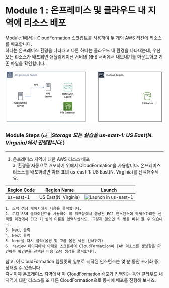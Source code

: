 # Module 1 : 온프레미스 및 클라우드 내 지역에 리소스 배포

Module 1에서는 CloudFormation 스크립트를 사용하여 두 개의 AWS 리전에 리소스를 배포합니다.<br>
하나는 온프레미스 환경을 나타내고 다른 하나는 클라우드 내 환경을 나타내는데, 우선 모든 리소스가 배포되면 애플리케이션 서버의 NFS 서버에서 내보내기를 마운트하고 기존 파일을 확인합니다.<br>

![1-1](../images/1-1.png)

### Module Steps (👉🏻*Storage 모든 실습을 us-east-1: US East(N. Virginia)에서 진행합니다.*)
***
1. 온프레미스 지역에 대한 AWS 리소스 배포<br>
    a. 환경을 자동으로 배포하기 위해서 CloudFormation을 사용합니다. 온프레미스 리소스를 배포하려면 아래 표의 us-east-1: US East(N. Virginia)를 선택해주세요.<br>
   
|Region Code|Region Name|Launch|
|------|---|---|
|us-east-1|US East(N. Virginia)|![Launch in us-east-1](https://us-east-1.console.aws.amazon.com/cloudformation/home?region=us-east-1#/stacks/create?stackName=DataMigrationWorkshop-onPremResources&templateURL=https://aws-datasync-samples.s3-us-west-2.amazonaws.com/workshops/nfs-migration/data-migration-workshop-on-prem.yaml)|

    1. 스택 생성 페이지에서 다음을 클릭합니다.
    2. 로컬 SSH 클라이언트를 사용하여 이 워크샵에서 생성된 EC2 인스턴스에 액세스하려면 선택한 리전에서 EC2 키 쌍의 이름을 입력하십시오. 그렇지 않으면 키 쌍을 비워 둘 수 있습니다.
    3. Next 클릭
    4. Next 클릭
    5. Next을 다시 클릭(옵션 및 고급 옵션 섹션 건너뛰기)
    6. review 페이지에서 아래로 스크롤하여 CloudFormation이 IAM 리소스를 생성함을 확인하는 확인란을 선택한 다음 스택 생성을 클릭합니다.
   
참고: 이 CloudFormation 템플릿의 일부로 시작된 인스턴스는 몇 분 동안 초기화 중 상태일 수 있습니다.<br>
자~ 이제 온프레미스 지역에서 이 CloudFormation 배포가 진행되는 동안 클라우드 내 지역에 대한 리소스를 또 다른 CloudFormation으로 동시에 배포를 진행해 보시죠.<br>

